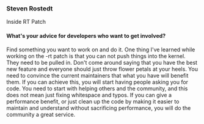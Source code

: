 ### Steven Rostedt

Inside RT Patch

#### What's your advice for developers who want to get involved?

Find something you want to work on and do it. One thing I've learned while working on the -rt patch is that you can not push things into the kernel. They need to be pulled in. Don't come around saying that you have the best new feature and everyone should just throw flower petals at your heels. You need to convince the current maintainers that what you have will benefit them. If you can achieve this, you will start having people asking you for code. You need to start with helping others and the community, and this does not mean just fixing whitespace and typos. If you can give a performance benefit, or just clean up the code by making it easier to maintain and understand without sacrificing performance, you will do the community a great service.
